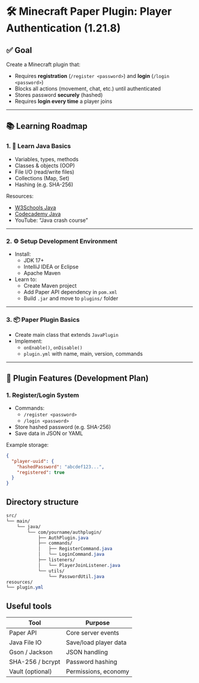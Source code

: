 # 🛠️ Minecraft Paper Plugin: Player Authentication (1.21.8)

## ✅ Goal
Create a Minecraft plugin that:
- Requires **registration** (`/register <password>`) and **login** (`/login <password>`)
- Blocks all actions (movement, chat, etc.) until authenticated
- Stores password **securely** (hashed)
- Requires **login every time** a player joins

---

## 📚 Learning Roadmap

### 1. 🧠 Learn Java Basics
- Variables, types, methods
- Classes & objects (OOP)
- File I/O (read/write files)
- Collections (Map, Set)
- Hashing (e.g. SHA-256)

Resources:
- [W3Schools Java](https://www.w3schools.com/java/)
- [Codecademy Java](https://www.codecademy.com/learn/learn-java)
- YouTube: “Java crash course”

---

### 2. ⚙️ Setup Development Environment
- Install:
  - JDK 17+
  - IntelliJ IDEA or Eclipse
  - Apache Maven
- Learn to:
  - Create Maven project
  - Add Paper API dependency in `pom.xml`
  - Build `.jar` and move to `plugins/` folder

---

### 3. 📦 Paper Plugin Basics
- Create main class that extends `JavaPlugin`
- Implement:
  - `onEnable()`, `onDisable()`
  - `plugin.yml` with name, main, version, commands

---

## 🔨 Plugin Features (Development Plan)

### 1. Register/Login System
- Commands:
  - `/register <password>`
  - `/login <password>`
- Store hashed password (e.g. SHA-256)
- Save data in JSON or YAML

Example storage:
```json
{
  "player-uuid": {
    "hashedPassword": "abcdef123...",
    "registered": true
  }
}
```

## Directory structure
```css
src/
└── main/
    └── java/
        └── com/yourname/authplugin/
            ├── AuthPlugin.java
            ├── commands/
            │   ├── RegisterCommand.java
            │   └── LoginCommand.java
            ├── listeners/
            │   └── PlayerJoinListener.java
            └── utils/
                └── PasswordUtil.java
resources/
└── plugin.yml
```
## Useful tools
| Tool             | Purpose               |
| ---------------- | --------------------- |
| Paper API        | Core server events    |
| Java File IO     | Save/load player data |
| Gson / Jackson   | JSON handling         |
| SHA-256 / bcrypt | Password hashing      |
| Vault (optional) | Permissions, economy  |